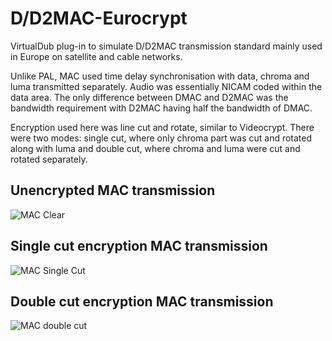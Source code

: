 # D/D2MAC-Eurocrypt

VirtualDub plug-in to simulate D/D2MAC transmission standard mainly used in Europe on satellite and cable networks. 

Unlike PAL, MAC used time delay synchronisation with data, chroma and luma transmitted separately. Audio was essentially NICAM coded within the data area. The only difference between DMAC and D2MAC was the bandwidth requirement with D2MAC having half the bandwidth of DMAC.

Encryption used here was line cut and rotate, similar to Videocrypt. There were two modes: single cut, where only chroma part was cut and rotated along with luma and double cut, where chroma and luma were cut and rotated separately.

## Unencrypted MAC transmission

![MAC Clear](https://filmnet.plus/images/VDMACClear.jpeg)

## Single cut encryption MAC transmission

![MAC Single Cut](https://filmnet.plus/images/VDMACSingle.jpeg)

## Double cut encryption MAC transmission

![MAC double cut](https://filmnet.plus/images/VDMACDouble.jpeg)


